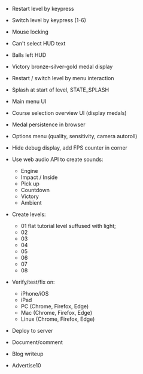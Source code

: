 * Restart level by keypress
* Switch level by keypress (1-6)
* Mouse locking
* Can't select HUD text
* Balls left HUD
* Victory bronze-silver-gold medal display
* Restart / switch level by menu interaction
* Splash at start of level, STATE_SPLASH
* Main menu UI
* Course selection overview UI (display medals)
* Medal persistence in browser
* Options menu (quality, sensitivity, camera autoroll)
* Hide debug display, add FPS counter in corner

* Use web audio API to create sounds:
  * Engine
  * Impact / Inside
  * Pick up
  * Countdown
  * Victory
  * Ambient

* Create levels:
  * 01 flat tutorial level suffused with light; 
  * 02
  * 03
  * 04
  * 05
  * 06
  * 07
  * 08

* Verify/test/fix on:
  * iPhone/iOS
  * iPad
  * PC (Chrome, Firefox, Edge)
  * Mac (Chrome, Firefox, Edge)
  * Linux (Chrome, Firefox, Edge)

* Deploy to server

* Document/comment
* Blog writeup
* Advertise10